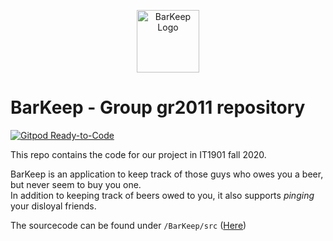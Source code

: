 <p align="center"><img width="100" src="https://s3-us-west-2.amazonaws.com/slack-files2/avatars/2020-09-14/1358704020165_b9d62103fd26c2465570_132.png" alt="BarKeep Logo"></p>

# BarKeep - Group gr2011 repository
[![Gitpod Ready-to-Code](https://img.shields.io/badge/Gitpod-Ready--to--Code-blue?logo=gitpod)](https://gitpod.idi.ntnu.no/#https://gitlab.stud.idi.ntnu.no/it1901/groups-2020/gr2011/gr2011)

This repo contains the code for our project in IT1901 fall 2020.

BarKeep is an application to keep track of those guys who owes you a beer,
but never seem to buy you one.\
In addition to keeping track of beers owed to you, it also supports *pinging*
your disloyal friends.

The sourcecode can be found under
`/BarKeep/src` ([Here](https://gitlab.stud.idi.ntnu.no/it1901/groups-2020/gr2011/gr2011/-/tree/master/BarKeep%2Fsrc))